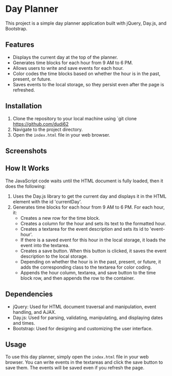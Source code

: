 # Day Planner

This project is a simple day planner application built with jQuery, Day.js, and Bootstrap.

## Features

- Displays the current day at the top of the planner.
- Generates time blocks for each hour from 9 AM to 6 PM.
- Allows users to write and save events for each hour.
- Color codes the time blocks based on whether the hour is in the past, present, or future.
- Saves events to the local storage, so they persist even after the page is refreshed.

## Installation

1. Clone the repository to your local machine using `git clone https://github.com/dudi62
2. Navigate to the project directory.
3. Open the `index.html` file in your web browser.

## Screenshots


## How It Works

The JavaScript code waits until the HTML document is fully loaded, then it does the following:

1. Uses the Day.js library to get the current day and displays it in the HTML element with the id 'currentDay'.
2. Generates time blocks for each hour from 9 AM to 6 PM. For each hour, it:
   - Creates a new row for the time block.
   - Creates a column for the hour and sets its text to the formatted hour.
   - Creates a textarea for the event description and sets its id to 'event-hour'.
   - If there is a saved event for this hour in the local storage, it loads the event into the textarea.
   - Creates a save button. When this button is clicked, it saves the event description to the local storage.
   - Depending on whether the hour is in the past, present, or future, it adds the corresponding class to the textarea for color coding.
   - Appends the hour column, textarea, and save button to the time block row, and then appends the row to the container.

## Dependencies

- jQuery: Used for HTML document traversal and manipulation, event handling, and AJAX.
- Day.js: Used for parsing, validating, manipulating, and displaying dates and times.
- Bootstrap: Used for designing and customizing the user interface.

## Usage

To use this day planner, simply open the `index.html` file in your web browser. You can write events in the textareas and click the save button to save them. The events will be saved even if you refresh the page.